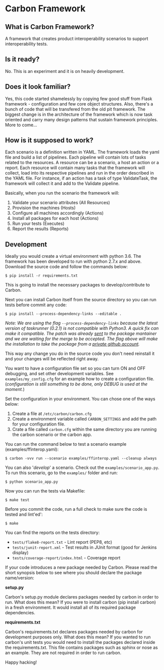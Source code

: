 # Carbon Framework

## What is Carbon Framework?

A framework that creates product interoperability scenarios to support
interoperability tests.

## Is it ready?

No. This is an experiment and it is on heavily development.

## Does it look familiar?

Yes, this code started shamelessly by copying few good stuff from Flask
framework - configuration and few core object structures. Also, there's
a bunch of code that will be transfered from the old pit framework. The
biggest change is in the architecture of the framework which is now task
oriented and carry many design patterns that sustain framework principles.
More to come...

## How is it supposed to work?

Each scenario is a definition written in YAML. The framework loads the
yaml file and build a list of pipelines. Each pipeline will contain lots
of tasks related to the resources. A resource can be a scenario, a host
an action or a report. Each resource will contain many tasks that the
framework will collect, load into its respective pipelines and run in
the order described in the YAML file. For instance, if an action has a
task of type ValidateTask, the framework will collect it and add to the
Validate pipeline.

Basically, when you run the scenario the framework will:

1. Validate your scenario attributes (All Resources)
2. Provision the machines (Hosts)
3. Configure all machines accordingly (Actions)
4. Install all packages for each host (Actions)
4. Run your tests (Executes)
5. Report the results (Reports)

## Development

Ideally you would create a virtual environment with python 3.6. The
framework has been developed to run with python 2.7.x and above.
Download the source code and follow the commands below:

```commandline
$ pip install -r requirements.txt
```

This is going to install the necessary packages to develop/contribute to Carbon.

Next you can install Carbon itself from the source directory so you can
run tests before commit any code:

```commandline
$ pip install --process-dependency-links --editable .
```

_Note: We are using the flag `--process-dependency-links` because the
latest version of taskrunner (0.2.1) is not compatible with Python3. A
quick fix can make it compatible. The patch was already [sent](https://github.com/mkollaro/taskrunner/pull/17)
to the package mantainer and we are waiting for the merge to be accepted.
The flag above will make the installation to take the package from a
[private github account](https://github.com/tvieira/taskrunner)._

This way any change you do in the source code you don't need reinstall
it and your changes will be reflected right away.

You want to have a configuration file set so you can turn ON and OFF debugging,
and set other development variables. See `examples/my_config.cfg` for an example
how to create a configuration file. (_configuration is still something to be done,
only DEBUG is used at the moment._)

Set the configuration in your environment. You can chose one of the ways below:

1. Create a file at `/etc/carbon/carbon.cfg`
2. Create a environment variable called `CARBON_SETTINGS` and add the path for
   your configuration file.
3. Crate a file called `carbon.cfg` within the same directory you are running
   the carbon scenario or the carbon app.

You can run the command below to test a scenario example (examples/ffinterop.yaml):

```commandline
$ carbon -vvv run --scenario examples/ffinterop.yaml --cleanup always
```

You can also '_develop_' a scenario. Check out the `examples/scenario_app.py`.
To run this scenario, go to the `examples/` folder and run:

```commandline
$ python scenario_app.py
```

Now you can run the tests via Makefile:

```commandline
$ make test
```

Before you commit the code, run a full check to make sure the code is
tested and lint'ed':

```commandline
$ make
```

You can find the reports on the tests directory:

 * `tests/flake8-report.txt` - Lint report (PEP8, etc)
 * `tests/junit-report.xml` - Test results in JUnit format (good for Jenkins display)
 * `tests/coverage-report/index.html` - Coverage report

If your code introduces a new package needed by Carbon. Please read the
short synopsis below to see where you should declare the package name/version:

**setup.py**

Carbon's setup.py module declares packages needed by carbon in order to run.
What does this mean? If you were to install carbon (pip install carbon) in a
fresh environment. It would install all of its required package dependencies.

**requirements.txt**

Carbon's requirements.txt declares packages needed by carbon for development
purposes only. What does this mean? If you wanted to run carbon's unit tests
you would need to install the packages declared inside the requirements.txt.
This file contains packages such as sphinx or nose as an example. They are not
required in order to run carbon.

Happy hacking!
